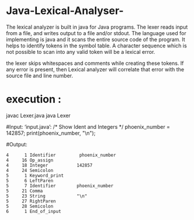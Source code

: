 # Java-Lexical-Analyser-

The lexical analyzer is built in java for Java programs. The lexer reads input from a file, and writes output to a file and/or stdout. The language used for implementing is java and it scans the entire source code of the program. It helps to identify tokens in the symbol table. A character sequence which is not possible to scan into any valid token will be a lexical error. 


the lexer skips whitespaces and comments while creating these tokens. If any error is present, then Lexical analyzer will correlate that error with the source file and line number.



# execution :
javac Lexer.java
java Lexer


#Input:
‘input.java’:
/*
  Show Ident and Integers
 */
phoenix_number = 142857;
print(phoenix_number, "\n");



#Output:

    4      1 Identifier         phoenix_number
    4     16 Op_assign
    4     18 Integer           142857
    4     24 Semicolon
    5      1 Keyword_print
    5      6 LeftParen
    5      7 Identifier        phoenix_number
    5     21 Comma
    5     23 String            "\n"
    5     27 RightParen
    5     28 Semicolon
    6      1 End_of_input




